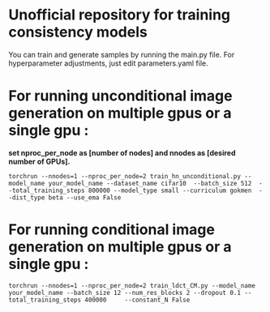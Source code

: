 # Unofficial repository for training consistency models

You can train and generate samples by running the main.py file.
For hyperparameter adjustments, just edit parameters.yaml file.

# For running unconditional image generation on multiple gpus or a single gpu :

**set nproc_per_node as [number of nodes] and nnodes as [desired number of GPUs].**
```
torchrun --nnodes=1 --nproc_per_node=2 train_hn_unconditional.py --model_name your_model_name --dataset_name cifar10  --batch_size 512  --total_training_steps 800000 --model_type small --curriculum gokmen  --dist_type beta --use_ema False 

```


# For running conditional image generation on multiple gpus or a single gpu :
```
torchrun --nnodes=1 --nproc_per_node=2 train_ldct_CM.py --model_name your_model_name --batch_size 12 --num_res_blocks 2 --dropout 0.1 --total_training_steps 400000     --constant_N False   

```
 